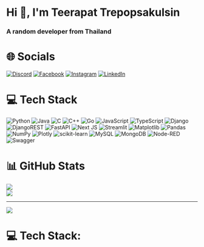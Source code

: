 <h1 align="left">Hi 👋, I'm Teerapat Trepopsakulsin</h1>
<h3 align="left">A random developer from Thailand</h3>


# 🌐 Socials
[![Discord](https://img.shields.io/badge/Discord-7289DA?style=for-the-badge&logo=discord&logoColor=white)](https://discord.gg/jingerbeii)
[![Facebook](https://img.shields.io/badge/Facebook-%231877F2.svg?style=for-the-badge&logo=facebook&logoColor=white)](https://facebook.com/teerapat.trepopsakulsin)
[![Instagram](https://img.shields.io/badge/Instagram-E4405F?style=for-the-badge&logo=instagram&logoColor=white)](https://instagram.com/jingerbeii)
[![LinkedIn](https://img.shields.io/badge/LinkedIn-%230077B5.svg?style=for-the-badge&logo=linkedin&logoColor=white)](https://linkedin.com/in/teerapat-trepopsakulsin-5325a533b)

# 💻 Tech Stack
![Python](https://img.shields.io/badge/python-3670A0?style=for-the-badge&logo=python&logoColor=ffdd54)
![Java](https://img.shields.io/badge/java-%23ED8B00.svg?style=for-the-badge&logo=openjdk&logoColor=white)
![C](https://img.shields.io/badge/c-%2300599C.svg?style=for-the-badge&logo=c&logoColor=white) 
![C++](https://img.shields.io/badge/c++-%2300599C.svg?style=for-the-badge&logo=c%2B%2B&logoColor=white)
![Go](https://img.shields.io/badge/go-%2300ADD8.svg?style=for-the-badge&logo=go&logoColor=white)
![JavaScript](https://img.shields.io/badge/javascript-%23323330.svg?style=for-the-badge&logo=javascript&logoColor=%23F7DF1E)
![TypeScript](https://img.shields.io/badge/typescript-%23007ACC.svg?style=for-the-badge&logo=typescript&logoColor=white)
![Django](https://img.shields.io/badge/django-%23092E20.svg?style=for-the-badge&logo=django&logoColor=white)
![DjangoREST](https://img.shields.io/badge/DJANGO-REST-ff1709?style=for-the-badge&logo=django&logoColor=white&color=ff1709&labelColor=gray)
![FastAPI](https://img.shields.io/badge/FastAPI-005571?style=for-the-badge&logo=fastapi)
![Next JS](https://img.shields.io/badge/Next-black?style=for-the-badge&logo=next.js&logoColor=white)
![Streamlit](https://img.shields.io/badge/Streamlit-%23FE4B4B.svg?style=for-the-badge&logo=streamlit&logoColor=white)
![Matplotlib](https://img.shields.io/badge/Matplotlib-%23ffffff.svg?style=for-the-badge&logo=Matplotlib&logoColor=black) 
![Pandas](https://img.shields.io/badge/pandas-%23150458.svg?style=for-the-badge&logo=pandas&logoColor=white) 
![NumPy](https://img.shields.io/badge/numpy-%23013243.svg?style=for-the-badge&logo=numpy&logoColor=white) 
![Plotly](https://img.shields.io/badge/Plotly-%233F4F75.svg?style=for-the-badge&logo=plotly&logoColor=white)
![scikit-learn](https://img.shields.io/badge/scikit--learn-%23F7931E.svg?style=for-the-badge&logo=scikit-learn&logoColor=white)
![MySQL](https://img.shields.io/badge/mysql-4479A1.svg?style=for-the-badge&logo=mysql&logoColor=white) 
![MongoDB](https://img.shields.io/badge/MongoDB-%234ea94b.svg?style=for-the-badge&logo=mongodb&logoColor=white)
![Node-RED](https://img.shields.io/badge/Node--RED-%238F0000.svg?style=for-the-badge&logo=node-red&logoColor=white)
![Swagger](https://img.shields.io/badge/-Swagger-%23Clojure?style=for-the-badge&logo=swagger&logoColor=white)  

# 📊 GitHub Stats
<!--![](https://github-readme-stats.vercel.app/api?username=TeerapatTrepopsakulsin&theme=dark&hide_border=false&include_all_commits=false&count_private=false)<br/>-->
![](https://github-readme-streak-stats.herokuapp.com/?user=TeerapatTrepopsakulsin&theme=dark&hide_border=false)<br/>
![](https://github-readme-stats.vercel.app/api/top-langs/?username=TeerapatTrepopsakulsin&theme=dark&hide_border=false&include_all_commits=false&count_private=false&layout=compact)

---
[![](https://visitcount.itsvg.in/api?id=TeerapatTrepopsakulsin&icon=0&color=0)](https://visitcount.itsvg.in)

<!-- Proudly created with GPRM ( https://gprm.itsvg.in ) -->

# 💻 Tech Stack:
  


<!-- Proudly created with GPRM ( https://gprm.itsvg.in ) -->

